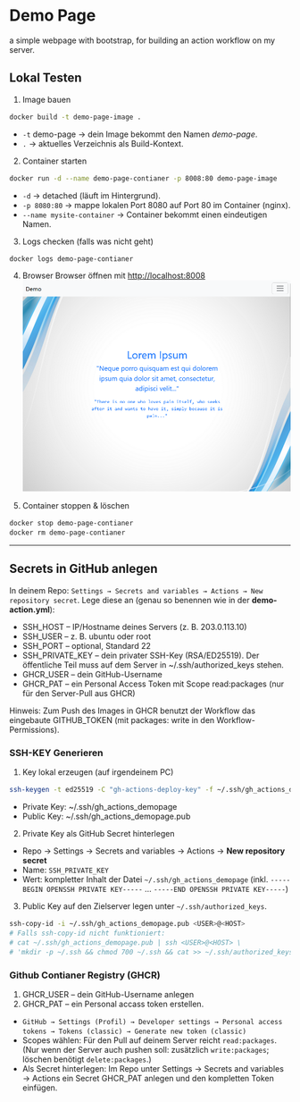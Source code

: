 # Demo Page

a simple webpage with bootstrap, for building an action workflow on my server.



## Lokal Testen

1. Image bauen
```bash
docker build -t demo-page-image .
```
- `-t` demo-page → dein Image bekommt den Namen *demo-page*.
- `.` → aktuelles Verzeichnis als Build-Kontext.

2. Container starten
```bash
docker run -d --name demo-page-contianer -p 8008:80 demo-page-image
```
- `-d` → detached (läuft im Hintergrund).
- `-p 8080:80` → mappe lokalen Port 8080 auf Port 80 im Container (nginx).
- `--name mysite-container` → Container bekommt einen eindeutigen Namen.

3. Logs checken (falls was nicht geht)
```bash
docker logs demo-page-contianer
```

4. Browser
Browser öffnen mit [http://localhost:8008](http://localhost:8008) 
   ![demo-page.png](demo-page.png)

5. Container stoppen & löschen
```bash
docker stop demo-page-contianer
docker rm demo-page-contianer
```

---

## Secrets in GitHub anlegen

In deinem Repo: `Settings → Secrets and variables → Actions → New repository secret`.
Lege diese an (genau so benennen wie in der **demo-action.yml**):

- SSH_HOST – IP/Hostname deines Servers (z. B. 203.0.113.10)
- SSH_USER – z. B. ubuntu oder root
- SSH_PORT – optional, Standard 22
- SSH_PRIVATE_KEY – dein privater SSH-Key (RSA/ED25519). Der öffentliche Teil muss auf dem Server in ~/.ssh/authorized_keys stehen.
- GHCR_USER – dein GitHub-Username
- GHCR_PAT – ein Personal Access Token mit Scope read:packages (nur für den Server-Pull aus GHCR)

Hinweis: Zum Push des Images in GHCR benutzt der Workflow das eingebaute GITHUB_TOKEN (mit packages: write in den Workflow-Permissions).

### SSH-KEY Generieren

1. Key lokal erzeugen (auf irgendeinem PC)
```bash
ssh-keygen -t ed25519 -C "gh-actions-deploy-key" -f ~/.ssh/gh_actions_demopage -N ""
```
- Private Key: ~/.ssh/gh_actions_demopage
- Public Key: ~/.ssh/gh_actions_demopage.pub


2. Private Key als GitHub Secret hinterlegen
- Repo → Settings → Secrets and variables → Actions → **New repository secret**
- Name: `SSH_PRIVATE_KEY`
- Wert: kompletter Inhalt der Datei `~/.ssh/gh_actions_demopage`
  (inkl. `-----BEGIN OPENSSH PRIVATE KEY-----` … `-----END OPENSSH PRIVATE KEY-----`)


3. Public Key auf den Zielserver legen unter `~/.ssh/authorized_keys`.
```bash
ssh-copy-id -i ~/.ssh/gh_actions_demopage.pub <USER>@<HOST>
# Falls ssh-copy-id nicht funktioniert:
# cat ~/.ssh/gh_actions_demopage.pub | ssh <USER>@<HOST> \
# 'mkdir -p ~/.ssh && chmod 700 ~/.ssh && cat >> ~/.ssh/authorized_keys && chmod 600 ~/.ssh/authorized_keys'
```

### Github Contianer Registry (GHCR)

1. GHCR_USER – dein GitHub-Username anlegen
2. GHCR_PAT – ein Personal accass token erstellen.
- `GitHub → Settings (Profil) → Developer settings → Personal access tokens → Tokens (classic) → Generate new token (classic)`
- Scopes wählen: Für den Pull auf deinem Server reicht `read:packages`.(Nur wenn der Server auch pushen soll: zusätzlich `write:packages`; löschen benötigt `delete:packages`.)
- Als Secret hinterlegen: Im Repo unter Settings → Secrets and variables → Actions ein Secret GHCR_PAT anlegen und den kompletten Token einfügen.

